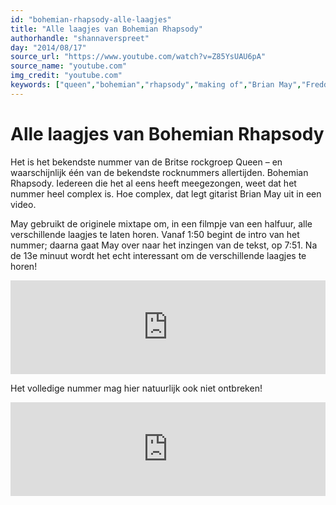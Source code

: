 ```yaml
---
id: "bohemian-rhapsody-alle-laagjes"
title: "Alle laagjes van Bohemian Rhapsody"
authorhandle: "shannaverspreet"
day: "2014/08/17"
source_url: "https://www.youtube.com/watch?v=Z85YsUAU6pA"
source_name: "youtube.com"
img_credit: "youtube.com"
keywords: ["queen","bohemian","rhapsody","making of","Brian May","Freddie Mercury"]
---
```

# Alle laagjes van Bohemian Rhapsody
Het is het bekendste nummer van de Britse rockgroep Queen – en waarschijnlijk één van de bekendste rocknummers allertijden. Bohemian Rhapsody. Iedereen die het al eens heeft meegezongen, weet dat het nummer heel complex is. Hoe complex, dat legt gitarist Brian May uit in een video.

May gebruikt de originele mixtape om, in een filmpje van een halfuur, alle verschillende laagjes te laten horen. Vanaf 1:50 begint de intro van het nummer; daarna gaat May over naar het inzingen van de tekst, op 7:51. Na de 13e minuut wordt het echt interessant om de verschillende laagjes te horen!

<iframe width="100%" src="https://www.youtube.com/embed/v15oIktGJOo" frameborder="0" allowfullscreen></iframe>

Het volledige nummer mag hier natuurlijk ook niet ontbreken!

<iframe width="100%" src="https://www.youtube.com/embed/fJ9rUzIMcZQ" frameborder="0" allowfullscreen></iframe>
